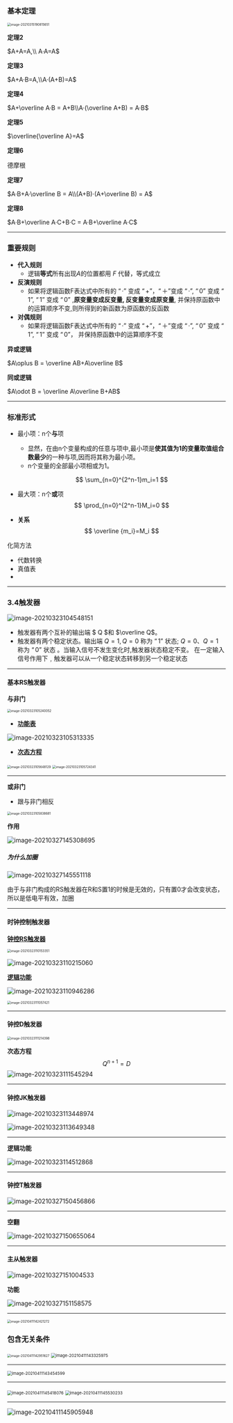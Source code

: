 ### 基本定理

<img src="C:\Users\13793\Desktop\学习笔记\数电模电\image-20210315190815651.png" alt="image-20210315190815651" style="zoom:50%;" />

**定理2**

$A+A=A,\\ A·A=A$

**定理3**

$A+A·B=A,\\A·(A+B)=A$

**定理4**

$A+\overline A·B = A+B\\A·(\overline A+B) = A·B$

**定理5**

$\overline{\overline A}=A$

**定理6**

德摩根

**定理7**

$A·B+A·\overline B = A\\(A+B)·(A+\overline B) = A$

**定理8**

$A·B+\overline A·C+B·C = A·B+\overline A·C$

***

### 重要规则

- **代入规则**
  - 逻辑**等式**所有出现$A$的位置都用 $F$ 代替，等式成立
- **反演规则**
  - 如果将逻辑函数F表达式中所有的 $“·”$ 变成 $“+”$，$“＋”$变成 $“·”$, $“0”$ 变成 $“1”$,  $“1”$ 变成 $“0”$ ,**原变量变成反变量, 反变量变成原变量**, 并保持原函数中的运算顺序不变,则所得到的新函数为原函数的反函数
- **对偶规则**
  - 如果将逻辑函数F表达式中所有的 $“·”$ 变成 $“+”$，$“＋”$变成 $“·”$, $“0”$ 变成 $“1”$,  $“1”$ 变成 $“0”$， 并保持原函数中的运算顺序不变

**异或逻辑**

$A\oplus B = \overline AB+A\overline B$

**同或逻辑**

$A\odot B = \overline A\overline B+AB$

***

### **标准形式**

- 最小项：n个**与**项

  - 显然，在由n个变量构成的任意与项中,最小项是**使其值为1的变量取值组合数最少**的一种与项,因而将其称为最小项。
  - n个变量的全部最小项相或为1。

  $$
  \sum_{n=0}^{2^n-1}m_i=1
  $$

- 最大项：n个**或**项
  $$
  \prod_{n=0}^{2^n-1}M_i=0
  $$

- **关系**
  $$
  \overline {m_i}=M_i
  $$

化简方法

- 代数转换
- 真值表
- 





***

### 3.4触发器

![image-20210323104548151](C:\Users\13793\Desktop\学习笔记\数电模电\image-20210323104548151.png)

- 触发器有两个互补的输出端 $ Q $和 $\overline Q$。
- 触发器有两个稳定状态。输出端 $Q=1,Q=0$ 称为 $“1”$ 状态; $Q=0、Q=1$ 称为 $“0”$ 状态 。当输入信号不发生变化时,触发器状态稳定不变。 在一定输入信号作用下﹐触发器可以从一个稳定状态转移到另一个稳定状态

***

#### 基本RS触发器

**与非门**

<img src="C:\Users\13793\Desktop\学习笔记\数电模电\image-20210323105240052.png" alt="image-20210323105240052" style="zoom:50%;" />

- **[功能表]()**

![image-20210323105313335](C:\Users\13793\Desktop\学习笔记\数电模电\image-20210323105313335.png)

- **[次态方程]()**

<img src="C:\Users\13793\Desktop\学习笔记\数电模电\image-20210323105648129.png" alt="image-20210323105648129" style="zoom:50%;" />

<img src="C:\Users\13793\Desktop\学习笔记\数电模电\image-20210323105724341.png" alt="image-20210323105724341" style="zoom:50%;" />

****

**或非门**

- 跟与非门相反

<img src="C:\Users\13793\Desktop\学习笔记\数电模电\image-20210323105838681.png" alt="image-20210323105838681" style="zoom:50%;" />

**作用**

![image-20210327145308695](C:\Users\13793\Desktop\学习笔记\数电模电\image-20210327145308695.png)

##### 为什么加圈

![image-20210327145551118](C:\Users\13793\Desktop\学习笔记\数电模电\image-20210327145551118.png)

由于与非门构成的RS触发器在R和S置1的时候是无效的，只有置0才会改变状态，所以是低电平有效，加圈

***

#### 时钟控制触发器

**[钟控RS触发器]()**

<img src="C:\Users\13793\Desktop\学习笔记\数电模电\image-20210323110153351.png" alt="image-20210323110153351" style="zoom:50%;" />

![image-20210323110215060](C:\Users\13793\Desktop\学习笔记\数电模电\image-20210323110215060.png)

**[逻辑功能]()**

![image-20210323110946286](C:\Users\13793\Desktop\学习笔记\数电模电\image-20210323110946286.png)

<img src="C:\Users\13793\Desktop\学习笔记\数电模电\image-20210323111057421.png" alt="image-20210323111057421" style="zoom:50%;" />

***

#### **钟控D触发器**

<img src="C:\Users\13793\Desktop\学习笔记\数电模电\image-20210323111214398.png" alt="image-20210323111214398" style="zoom:50%;" />

**次态方程**
$$
Q^{n+1}=D
$$
![image-20210323111545294](C:\Users\13793\Desktop\学习笔记\数电模电\image-20210323111545294.png)

***

#### **钟控JK触发器**

![image-20210323113448974](C:\Users\13793\Desktop\学习笔记\数电模电\image-20210323113448974.png)

![image-20210323113649348](C:\Users\13793\Desktop\学习笔记\数电模电\image-20210323113649348.png)

***

**逻辑功能**

![image-20210323114512868](C:\Users\13793\Desktop\学习笔记\数电模电\image-20210323114512868.png)

***

#### 钟控T触发器

![image-20210327150456866](C:\Users\13793\Desktop\学习笔记\数电模电\image-20210327150456866.png)

***

**空翻**

![image-20210327150655064](C:\Users\13793\Desktop\学习笔记\数电模电\image-20210327150655064.png)

***

#### 主从触发器

![image-20210327151004533](C:\Users\13793\Desktop\学习笔记\数电模电\image-20210327151004533.png)

**功能**

![image-20210327151158575](C:\Users\13793\Desktop\学习笔记\数电模电\image-20210327151158575.png)



***

<img src="C:\Users\13793\Desktop\学习笔记\数电模电\image-20210411142421272.png" alt="image-20210411142421272" style="zoom:50%;" />

### 包含无关条件

<img src="C:\Users\13793\Desktop\学习笔记\数电模电\image-20210411142951627.png" alt="image-20210411142951627" style="zoom:50%;" />

<img src="C:\Users\13793\Desktop\学习笔记\数电模电\image-20210411143325975.png" alt="image-20210411143325975" style="zoom:67%;" />

***

<img src="C:\Users\13793\Desktop\学习笔记\数电模电\image-20210411143454599.png" alt="image-20210411143454599" style="zoom:67%;" />

***

<img src="C:\Users\13793\Desktop\学习笔记\数电模电\image-20210411145418076.png" alt="image-20210411145418076" style="zoom:67%;" />

<img src="C:\Users\13793\Desktop\学习笔记\数电模电\image-20210411145530233.png" alt="image-20210411145530233" style="zoom: 67%;" />

***

![image-20210411145905948](C:\Users\13793\Desktop\学习笔记\数电模电\image-20210411145905948.png)